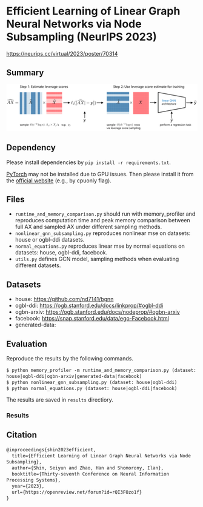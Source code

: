 # Efficient Learning of Linear Graph Neural Networks via Node Subsampling (NeurIPS 2023)

https://neurips.cc/virtual/2023/poster/70314

## Summary

<img src="./imgs/Fig_Two_Step_Alg_rev.png">

## Dependency

Please install dependencies by `pip install -r requirements.txt`.

[PyTorch](https://pytorch.org/) may not be installed due to GPU issues. Then please install it from the [official website](https://pytorch.org/) (e.g., by cpuonly flag).

## Files

* `runtime_and_memory_comparison.py` should run with memory_profiler and reproduces computation time and peak memory comparison between full AX and sampled AX under different sampling methods.
* `nonlinear_gnn_subsampling.py` reproduces nonlinear mse on datasets: house or ogbl-ddi datasets.
* `normal_equations.py` reproduces linear mse by normal equations on datasets: house, ogbl-ddi, facebook.
* `utils.py` defines GCN model, sampling methods when evaluating different datasets.

## Datasets

* house: https://github.com/nd7141/bgnn
* ogbl-ddi: https://ogb.stanford.edu/docs/linkprop/#ogbl-ddi
* ogbn-arxiv: https://ogb.stanford.edu/docs/nodeprop/#ogbn-arxiv
* facebook: https://snap.stanford.edu/data/ego-Facebook.html
* generated-data: 


## Evaluation

Reproduce the results by the following commands.

```
$ python memory_profiler -m runtime_and_memory_comparison.py (dataset: house|ogbl-ddi|ogbn-arxiv|generated-data|facebook)
$ python nonlinear_gnn_subsampling.py (dataset: house|ogbl-ddi)
$ python normal_equations.py (dataset: house|ogbl-ddi|facebook)
```

The results are saved in `results` directiory.

### Results



## Citation

```
@inproceedings{shin2023efficient,
  title={Efficient Learning of Linear Graph Neural Networks via Node Subsampling},
  author={Shin, Seiyun and Zhao, Han and Shomorony, Ilan},
  booktitle={Thirty-seventh Conference on Neural Information Processing Systems},
  year={2023},
  url={https://openreview.net/forum?id=rQI3FOzo1f}
}
```
